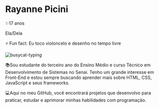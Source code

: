 # Rayanne Picini


✨17 anos


Ela/Dela


⚡ Fun fact: Eu toco violoncelo e desenho no tempo livre

![busycat-typing](https://github.com/user-attachments/assets/ce28a9c4-0eb5-4685-aaf4-cd831c1d677d)


📚Sou estudante do terceiro ano do Ensino Médio e curso Técnico em Desenvolvimento de Sistemas no Senai. Tenho um grande interesse em Front-End e estou sempre buscando aprender mais sobre HTML, CSS, JavaScript e seus frameworks.

💻Aqui no meu GitHub, você encontrará projetos que desenvolvo para praticar, estudar e aprimorar minhas habilidades com programação.



